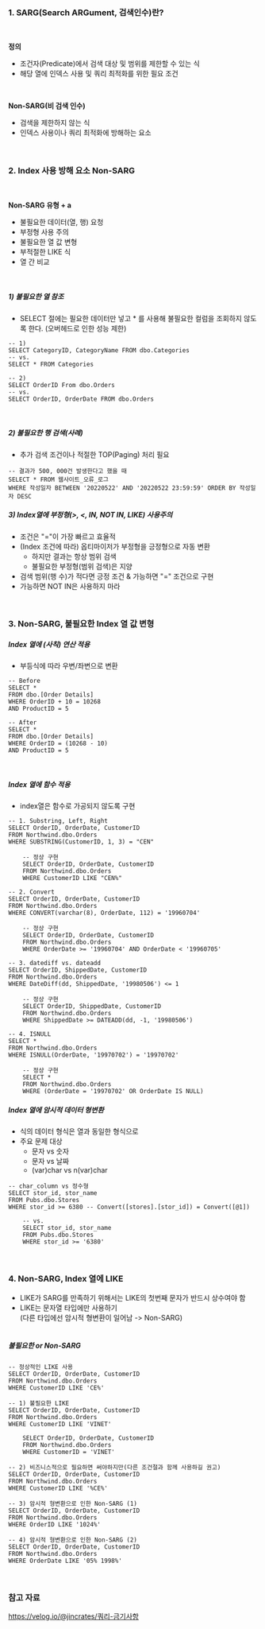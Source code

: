 
### **1. SARG(Search ARGument, 검색인수)란?**

<br>

**정의**
- 조건자(Predicate)에서 검색 대상 및 범위를 제한할 수 있는 식
- 해당 열에 인덱스 사용 및 쿼리 최적화를 위한 필요 조건

<br>

**Non-SARG(비 검색 인수)**
- 검색을 제한하지 않는 식
- 인덱스 사용이나 쿼리 최적화에 방해하는 요소

<br>

### **2. Index 사용 방해 요소 Non-SARG**

<br>

**Non-SARG 유형 + a**
- 불필요한 데이터(열, 행) 요청
- 부정형 사용 주의
- 불필요한 열 값 변형
- 부적절한 LIKE 식
- 열 간 비교

<br>

##### 1) 불필요한 열 참조

- SELECT 절에는 필요한 데이터만 넣고 * 를 사용해 불필요한 컬럼을 조회하지 않도록 한다. (오버헤드로 인한 성능 제한)
```
-- 1)
SELECT CategoryID, CategoryName FROM dbo.Categories
-- vs.
SELECT * FROM Categories

-- 2)
SELECT OrderID From dbo.Orders
-- vs.
SELECT OrderID, OrderDate FROM dbo.Orders
```

<br>

##### 2) 불필요한 행 검색(사례)

- 추가 검색 조건이나 적절한 TOP(Paging) 처리 필요
```
-- 결과가 500, 000건 발생한다고 했을 때
SELECT * FROM 웹사이트_오류_로그
WHERE 작성일자 BETWEEN '20220522' AND '20220522 23:59:59' ORDER BY 작성일자 DESC
```

##### 3) Index열에 부정형(>, <, IN, NOT IN, LIKE) 사용주의

- 조건은 "="이 가장 빠르고 효율적
- (Index 조건에 따라) 옵티마이저가 부정형을 긍정형으로 자동 변환
    - 하지만 결과는 항상 범위 검색
    - 불필요한 부정형(범위 검색)은 지양
- 검색 범위(행 수)가 적다면 긍정 조건 & 가능하면 "=" 조건으로 구현
- 가능하면 NOT IN은 사용하지 마라

<br>

### **3. Non-SARG, 불필요한 Index 열 값 변형**

##### Index 열에 (사칙) 연산 적용
- 부등식에 따라 우변/좌변으로 변환
```
-- Before
SELECT *
FROM dbo.[Order Details]
WHERE OrderID + 10 = 10268
AND ProductID = 5

-- After
SELECT *
FROM dbo.[Order Details]
WHERE OrderID = (10268 - 10)
AND ProductID = 5
```

<br>

##### Index 열에 함수 적용
- index열은 함수로 가공되지 않도록 구현
```
-- 1. Substring, Left, Right
SELECT OrderID, OrderDate, CustomerID
FROM Northwind.dbo.Orders
WHERE SUBSTRING(CustomerID, 1, 3) = "CEN"

    -- 정상 구현
    SELECT OrderID, OrderDate, CustomerID
    FROM Northwind.dbo.Orders
    WHERE CustomerID LIKE "CEN%"

-- 2. Convert
SELECT OrderID, OrderDate, CustomerID
FROM Northwind.dbo.Orders
WHERE CONVERT(varchar(8), OrderDate, 112) = '19960704'

    -- 정상 구현
    SELECT OrderID, OrderDate, CustomerID
    FROM Northwind.dbo.Orders
    WHERE OrderDate >= '19960704' AND OrderDate < '19960705'

-- 3. datediff vs. dateadd
SELECT OrderID, ShippedDate, CustomerID
FROM Northwind.dbo.Orders
WHERE DateDiff(dd, ShippedDate, '19980506') <= 1

    -- 정상 구현
    SELECT OrderID, ShippedDate, CustomerID
    FROM Northwind.dbo.Orders
    WHERE ShippedDate >= DATEADD(dd, -1, '19980506')

-- 4. ISNULL
SELECT * 
FROM Northwind.dbo.Orders
WHERE ISNULL(OrderDate, '19970702') = '19970702'

    -- 정상 구현
    SELECT *
    FROM Northwind.dbo.Orders
    WHERE (OrderDate = '19970702' OR OrderDate IS NULL)
```

##### Index 열에 암시적 데이터 형변환
- 식의 데이터 형식은 열과 동일한 형식으로
- 주요 문제 대상
    - 문자 vs 숫자
    - 문자 vs 날짜
    - (var)char vs n(var)char

```
-- char_column vs 정수형
SELECT stor_id, stor_name
FROM Pubs.dbo.Stores
WHERE stor_id >= 6380 -- Convert([stores].[stor_id]) = Convert([@1])

    -- vs.
    SELECT stor_id, stor_name
    FROM Pubs.dbo.Stores
    WHERE stor_id >= '6380'
```

<br>

### **4. Non-SARG, Index 열에 LIKE**
- LIKE가 SARG를 만족하기 위해서는 LIKE의 첫번째 문자가 반드시 상수여야 함
- LIKE는 문자열 타입에만 사용하기<br>
    (다른 타입에선 암시적 형변환이 일어남 -> Non-SARG)
<br> <br>

##### 불필요한 or Non-SARG
```
-- 정상적인 LIKE 사용
SELECT OrderID, OrderDate, CustomerID
FROM Northwind.dbo.Orders
WHERE CustomerID LIKE 'CE%'

-- 1) 불필요한 LIKE
SELECT OrderID, OrderDate, CustomerID
FROM Northwind.dbo.Orders
WHERE CustomerID LIKE 'VINET'

    SELECT OrderID, OrderDate, CustomerID
    FROM Northwind.dbo.Orders
    WHERE CustomerID = 'VINET'

-- 2) 비즈니스적으로 필요하면 써야하지만(다른 조건절과 함께 사용하길 권고)
SELECT OrderID, OrderDate, CustomerID
FROM Northwind.dbo.Orders
WHERE CustomerID LIKE '%CE%'

-- 3) 암시적 형변환으로 인한 Non-SARG (1)
SELECT OrderID, OrderDate, CustomerID
FROM Northwind.dbo.Orders
WHERE OrderID LIKE '1024%'

-- 4) 암시적 형변환으로 인한 Non-SARG (2)
SELECT OrderID, OrderDate, CustomerID
FROM Northwind.dbo.Orders
WHERE OrderDate LIKE '05% 1998%'
```


<br>

### 참고 자료
https://velog.io/@jincrates/쿼리-금기사항